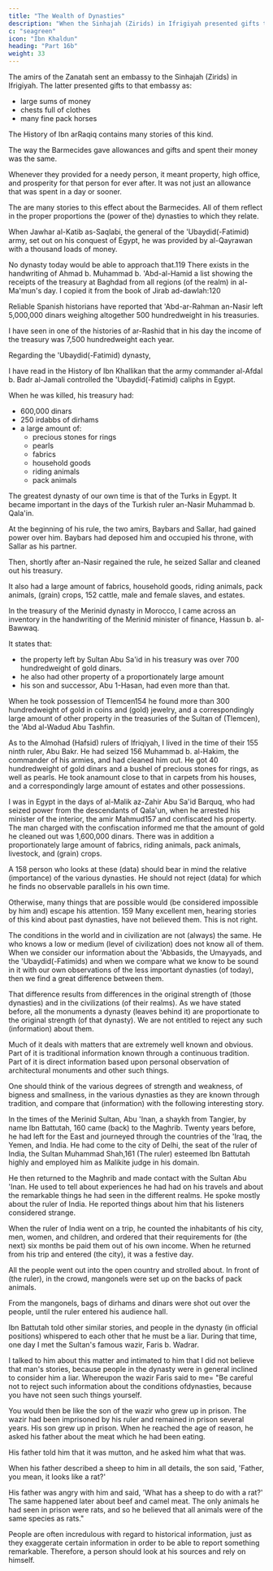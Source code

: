 ```yaml
---
title: "The Wealth of Dynasties"
description: "When the Sinhajah (Zirids) in Ifrigiyah presented gifts to an embassy sent them by the amirs of the Zanatah, they gave them large sums of money"
c: "seagreen"
icon: "Ibn Khaldun"
heading: "Part 16b"
weight: 33
---
```




The amirs of the Zanatah sent an embassy to the Sinhajah (Zirids) in Ifrigiyah. The latter presented gifts to that embassy as:
- large sums of money
- chests full of clothes
- many fine pack horses

The History of Ibn arRaqiq contains many stories of this kind. 

The way the Barmecides gave allowances and gifts and spent their money was the same. 

Whenever they provided for a needy person, it meant property, high office, and prosperity for that person for ever after. It was not just an allowance that was spent in a day or sooner. 

The are many stories to this effect about the Barmecides. All of them reflect in the proper proportions the (power of the) dynasties to which they relate.

When Jawhar al-Katib as-Saqlabi, the general of the 'Ubaydid(-Fatimid) army, set out on his conquest of Egypt, he was provided by al-Qayrawan with a thousand loads of money.

No dynasty today would be able to approach that.119 There exists in the handwriting of Ahmad b. Muhammad b. 'Abd-al-Hamid a list showing the receipts of the treasury at Baghdad from all regions (of the realm) in al-Ma'mun's day. I copied it from the book of Jirab ad-dawlah:120 

<!-- The Saw ad (Southern
Mesopotamia)
Crops= 27,780,000 dirhams 121
Different kinds of revenue:
122 14,800,000 dirhams
Najrani cloaks= 200
Sealing clay= 240 poundsKaskar 11,600,000 dirhams
Tigris counties 20,800,000 dirhams
Hulwan 4,800,000 dirhams
Al-Ahwaz 25,000 dirhams 123 Sugar= 30,000
pounds
Firs 27,000,000 dirhams
Rose water= 30,000 bottles
Black raisins= 20,000 pounds
Kirman 4,200,000 dirhams
Yemenite garments= 500
Dates= 20,000 pounds
Cumin seeds= 1,000 pounds 124
Mukrin 400,000 dirhams
Western India (Sind) and neighboring 11,500,000 dirhams
Territories
Indian aloe wood= 150 pounds
Sijistin
4,000,000 dirhams 125
Checkered 126 garments= 300
Sugar-candy= 127 20,000 pounds
Khurasan 28,000,000 dirhams
Silver ingots= 1,000
Pack animals= 4,000
Slaves= 1,000 head
Garments= 27,000
Myrobalan= 30,000 pounds
Jurjan 12,000,000 dirhams
Silk= 1,000 pieces 128
Qumis 1,500,000 dirhams Silver ingots= 1,000
Tabaristan, ar-Ruyan and Nihawand 6,300,000 dirhams
Tabaristan carpets= 600 pieces
Robes= 200
Garments= 500
Napkins= 300
Goblets= 300 130
129
ar-Rayy 12,000,000 dirhams
Honey= 20,000 pounds l31
Hamadhan 11,800,000 dirhams
Pomegranate marmalade= 1,000
pounds 132Honey= 12,000 pounds
The region between [I] 133 al-Basrah
and al-Kufah 10,700,000 dirhams
Masabadhin and ar-Ray-yan 134 4,000,000 dirhams
Shahrazur 6,000,000 dirhams 135
Mosul and environs 24,000,000 dirhams
White honey= 20,000 pounds
Azerbaijan 4,000,000 dirhams
The Jazirah and neighboring
Euphrates districts 34,000,000 dirhams
Karaj 136 300,000 dirhams
Jilan 5,000,000 dirhams
Slaves= 1,000 head 137
Honey= 12,000 bags
Falcons= 10
Robes= 20
Armenia 13,000,000 dirhams
Embroidered carpets= 20
Variegated cloth= 580 pounds 138
Salted Surmahi fish= 139
10,000 pounds
Herring= 140 10,000 pounds
Mules= 200 Falcons= 30
Qinnasrin 400,000 dinars 141
Raisins= 1,000 loads
Damuscus 420,000 dinars
Jordan 96,000 dinars
Palestine 310,000 dinars
Raisins= 300,000 pounds 142
Egypt 1,920,000 dinars
Barca (Barqah) 1,000,000 dirhams
Ifriqiyah 13,000,000 dirhams
Carpets= 120
Yemen 370,000 dinars, 143 excluding garments
Hija'z
300,000 dinars
(End of the list) -->

 

Reliable Spanish historians have reported that 'Abd-ar-Rahman an-Nasir left 5,000,000 dinars weighing altogether 500 hundredweight in his treasuries.

I have seen in one of the histories of ar-Rashid that in his day the income of the treasury was 7,500 hundredweight each year.

Regarding the 'Ubaydid(-Fatimid) dynasty, 

I have read in the History of Ibn Khallikan that the army commander al-Afdal b. Badr al-Jamali controlled the 'Ubaydid(-Fatimid) caliphs in Egypt.

When he was killed, his treasury had:
- 600,000 dinars
- 250 irdabbs of dirhams
- a large amount of:
  - precious stones for rings
  - pearls
  - fabrics
  - household goods
  - riding animals
  - pack animals

The greatest dynasty of our own time is that of the Turks in Egypt. It became important in the days of the Turkish ruler an-Nasir Muhammad b. Qala'in.

At the beginning of his rule, the two amirs, Baybars and Sallar, had gained power over him. Baybars had deposed him and occupied his throne, with Sallar as his partner. 

Then, shortly after an-Nasir regained the rule, he seized Sallar and cleaned out his treasury.

<!-- I have come across the inventory of that treasury and quote from it:
41/ 2 pounds
Yellow hyacinths 149 and rubies 150
19 pounds
Emeralds
Diamonds and cat's-eyes for rings 900 large pieces
Assorted ring-stones 2 pounds
Round pearls, weighing from one mithqal
(1 1 / 2 dirhams) to one dirham 151 1,150 pieces
Coined gold 1,400,000 dinars
A pool full of pure gold
Purses full of gold, discovered between
two walls. It is not known how many
there were.
Dirhams 2,071,000
Jewelry 4 hundredweight -->

It also had a large amount of fabrics, household goods, riding animals, pack animals, (grain) crops, 152 cattle, male and female slaves, and estates.

In the treasury of the Merinid dynasty in Morocco, I came across an inventory in the handwriting of the Merinid minister of finance, Hassun b. al-Bawwaq.

It states that:
- the property left by Sultan Abu Sa'id in his treasury was over 700 hundredweight of gold dinars. 
- he also had other property of a proportionately large amount
- his son and successor, Abu 1-Hasan, had even more than that. 

When he took possession of Tlemcen154 he found more than 300 hundredweight of gold in coins and (gold) jewelry, and a correspondingly large amount of other property in the treasuries of the Sultan of (Tlemcen), the 'Abd al-Wadud Abu Tashfin.

As to the Almohad (Hafsid) rulers of Ifriqiyah, I lived in the time of their 155 ninth ruler, Abu Bakr. He had seized 156 Muhammad b. al-Hakim, the commander of his armies, and had cleaned him out. He got 40 hundredweight of gold dinars and a bushel of precious stones for rings, as well as pearls. He took anamount close to that in carpets from his houses, and a correspondingly large amount of estates and other possessions.

I was in Egypt in the days of al-Malik az-Zahir Abu Sa'id Barquq, who had seized power from the descendants of Qala'un, when he arrested his minister of the interior, the amir Mahmud157 and confiscated his property. The man charged with the confiscation informed me that the amount of gold he cleaned out was 1,600,000 dinars. There was in addition a proportionately large amount of fabrics, riding animals, pack animals, livestock, and (grain) crops.
 
A 158 person who looks at these (data) should bear in mind the relative (importance) of the various dynasties. He should not reject (data) for which he finds no observable parallels in his own time. 

Otherwise, many things that are possible would (be considered impossible by him and) escape his attention. 159 Many
excellent men, hearing stories of this kind about past dynasties, have not believed
them. This is not right. 

The conditions in the world and in civilization are not (always) the same. He who knows a low or medium (level of civilization) does not know all of them. When we consider our information about the 'Abbasids, the Umayyads, and the 'Ubaydid(-Fatimids) and when we compare what we know to be sound in it with our own observations of the less important dynasties (of today), then
we find a great difference between them. 

That difference results from differences in the original strength of (those dynasties) and in the civilizations (of their realms). As we have stated before, all the monuments a dynasty (leaves behind it) are proportionate to the original strength (of that dynasty). We are not entitled to reject any such (information) about them. 

Much of it deals with matters that are extremely well known and obvious. Part of it is traditional information known through a continuous tradition. Part of it is direct information based upon personal observation of architectural monuments and other such things.

One should think of the various degrees of strength and weakness, of bigness and smallness, in the various dynasties as they are known through tradition, and compare that (information) with the following interesting story. 

In the times of the Merinid Sultan, Abu 'Inan, a shaykh from Tangier, by name Ibn Battutah, 160 came (back) to the Maghrib. Twenty years before, he had left for the East and journeyed through the countries of the 'Iraq, the Yemen, and India. He had come to the city of Delhi, the seat of the ruler of India, the Sultan Muhammad Shah,161 (The ruler) esteemed Ibn Battutah highly and employed him as Malikite judge in his domain.

He then returned to the Maghrib and made contact with the Sultan Abu 'Inan. He used to tell about experiences he had had on his travels and about the remarkable things he had seen in the different realms. He spoke mostly about the ruler of India.
He reported things about him that his listeners considered strange. 

When the ruler of India went on a trip, he counted the inhabitants of his city, men, women, and children, and ordered that their requirements for (the next) six months be paid them out of his own income. When he returned from his trip and entered (the city), it was a festive day. 

All the people went out into the open country and strolled about. In front of (the ruler), in the crowd, mangonels were set up on the backs of pack animals.

From the mangonels, bags of dirhams and dinars were shot out over the people, until the ruler entered his audience hall.

Ibn Battutah told other similar stories, and people in the dynasty (in official positions) whispered to each other that he must be a liar. During that time, one day I met the Sultan's famous wazir, Faris b. Wadrar. 

I talked to him about this matter and intimated to him that I did not believe that man's stories, because people in the dynasty were in general inclined to consider him a liar. Whereupon the wazir Faris said to me= "Be careful not to reject such information about the conditions ofdynasties, because you have not seen such things yourself. 

You would then be like the son of the wazir who grew up in prison. The wazir had been imprisoned by his ruler and remained in prison several years.  His son grew up in prison. When he reached the age of reason, he asked his father about the meat which he had been eating. 

His father told him that it was mutton, and he asked him what that was.

When his father described a sheep to him in all details, the son said, 'Father, you mean, it looks like a rat?' 

His father was angry with him and said, 'What has a sheep to do with a rat?' The same happened later about beef and camel meat. The only animals he had seen in prison were rats, and so he believed that all animals were of the same species as rats."

People are often incredulous with regard to historical information, just as they exaggerate certain information in order to be able to report something remarkable. Therefore, a person should look at his sources and rely on himself. <!-- With a clear mind and straightforward, natural
(common sense) he should distinguish between the nature of the possible and the
impossible. Everything within the sphere of the possible should be accepted, and
everything outside it should be rejected. (In using the word "possible") we do not
have in mind "possible" in the absolute sense of what is intellectually possible. That
covers a very wide range, so that it cannot be used to determine what is possible in
actual fact. What we have in mind is the possibility inherent in the matter that
belongs to a given thing. When we study the origin of a thing, its genus, (specific)
difference,165 size, and strength, we can draw conclusions as to (the possibility or
impossibility) of the data (reported in connection with it). We adjudge to be
impossible everything outside the sphere of (the possible, in this sense).
"Say= God, give me more knowledge." 166 -->

